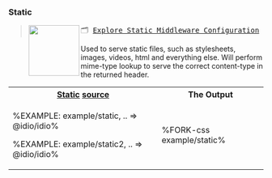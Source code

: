 ### Static

> <img src="https://raw.github.com/idiocc/core/master/images/static.svg?sanitize=true" align="left" height="100">
> <kbd>🗂 <a href="../../wiki/Static">Explore Static Middleware Configuration</a></kbd>
<!-- <kbd>🗿 <a href="https://www.idio.cc/static.html">Static Idio</a></kbd> -->

Used to serve static files, such as stylesheets, images, videos, html and everything else. Will perform mime-type lookup to serve the correct content-type in the returned header.

<table>
<!-- block-start -->
<tr><th><a href="example/static.js">Static</a> <a href="example/static2.js">source</a></th><th>The Output</th></tr>
<tr><td>

%EXAMPLE: example/static, .. => @idio/idio%

%EXAMPLE: example/static2, .. => @idio/idio%
</td>
<td>

%FORK-css example/static%
